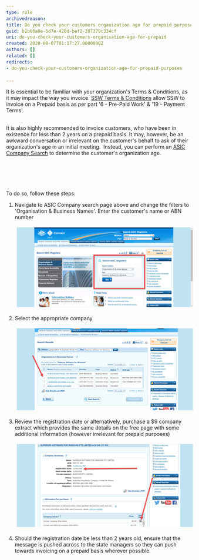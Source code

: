 ```yaml
---
type: rule
archivedreason: 
title: Do you check your customers organization age for prepaid purposes?
guid: b1b08a0e-5d7e-420d-bef2-387379c334cf
uri: do-you-check-your-customers-organisation-age-for-prepaid
created: 2020-08-07T01:17:27.0000000Z
authors: []
related: []
redirects:
- do-you-check-your-customers-organization-age-for-prepaid-purposes

---
```



​​It is essential to be familiar with your organization's Terms & Conditions, as it may impact the way you invoice. <a href="https://www.ssw.com.au/ssw/Standards/Forms/ConsultingOrderTermsConditions.aspx">SSW Ter​ms & Conditions</a> allow SSW to invoice on a Prepaid basis as per part '6 - Pre-Paid Work' & '19 - Payment Terms'. <br><br><p>It is also highly recommended to invoice customers, who have been in existence for less than 2 years on a prepaid basis. It may, however, be an awkward conversation or irrelevant on the customer's behalf to ask of their organization's age in an initial meeting.  Instead, you can perform an <a href="https://connectonline.asic.gov.au/RegistrySearch">ASIC Company Search​</a> to determine the customer's organization age.​<br></p><p><br></p>
<br><excerpt class='endintro'></excerpt><br>
<p>To do so, follow these steps:</p><ol><li>​Navigate to ASIC Company search page above and change the filters to '​​​Organisation & Business Names'. Enter the customer's name or ABN number<p></p><dl class="image"><dt><img src="2020-08-07_11-42-16.png" alt="2020-08-07_11-42-16.png" style="width:750px;margin:5px;" /></dt></dl></li><li>Select the appropriate company<dl class="image"><dt><img src="2020-08-07_11-48-14.png" alt="2020-08-07_11-48-14.png" style="width:750px;margin:5px;" /></dt></dl></li><li>Review the registration date or alternatively, purchase a $9 company extract which provides the same details on the free page with some additional information (however irrelevant for prepaid purposes)<dl class="image"><dt><img src="2020-08-07_11-56-41 655.png" alt="2020-08-07_11-56-41 655.png" style="width:750px;margin:5px;" /><br></dt></dl></li><li>Should the registration date be less than 2 years old, ensure that the message is pushed across to the state managers so they can push towards invoicing on a prepaid basis wherever possible.​</li></ol><p>​<br><br></p>


